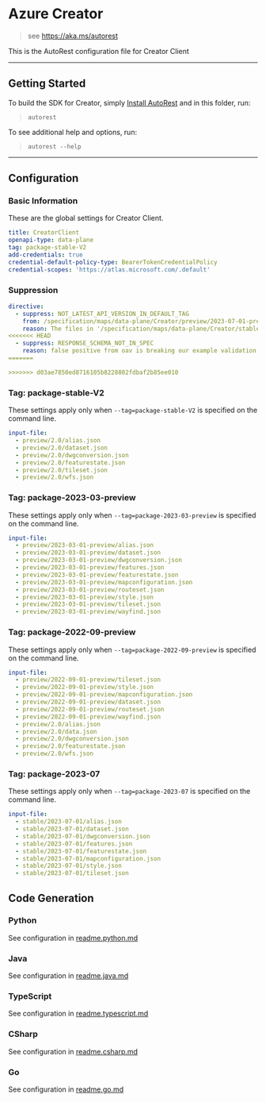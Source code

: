 # Azure Creator

> see https://aka.ms/autorest

This is the AutoRest configuration file for Creator Client

---

## Getting Started

To build the SDK for Creator, simply [Install AutoRest](https://aka.ms/autorest/install) and in this folder, run:

> `autorest`

To see additional help and options, run:

> `autorest --help`

---

## Configuration

### Basic Information

These are the global settings for Creator Client.

``` yaml
title: CreatorClient
openapi-type: data-plane
tag: package-stable-V2
add-credentials: true
credential-default-policy-type: BearerTokenCredentialPolicy
credential-scopes: 'https://atlas.microsoft.com/.default'
```

### Suppression

``` yaml
directive:
  - suppress: NOT_LATEST_API_VERSION_IN_DEFAULT_TAG
    from: /specification/maps/data-plane/Creator/preview/2023-07-01-preview
    reason: The files in '/specification/maps/data-plane/Creator/stable/2023-07-01-preview' were never released. Please ignore them, they should not appear in the TOC. '/specification/maps/data-plane/Creator/preview/2023-03-01-preview/' contains the latest preview.
<<<<<<< HEAD
  - suppress: RESPONSE_SCHEMA_NOT_IN_SPEC
    reason: false positive from oav is breaking our example validation. See azure/oav#1021.
=======

>>>>>>> d03ae7850ed8716105b8228802fdbaf2b85ee010
```

### Tag: package-stable-V2

These settings apply only when `--tag=package-stable-V2` is specified on the command line.

```yaml $(tag) == 'package-stable-V2'
input-file:
  - preview/2.0/alias.json
  - preview/2.0/dataset.json
  - preview/2.0/dwgconversion.json
  - preview/2.0/featurestate.json
  - preview/2.0/tileset.json
  - preview/2.0/wfs.json

```

### Tag: package-2023-03-preview

These settings apply only when `--tag=package-2023-03-preview` is specified on the command line.

``` yaml $(tag) == 'package-2023-03-preview'
input-file:
  - preview/2023-03-01-preview/alias.json
  - preview/2023-03-01-preview/dataset.json
  - preview/2023-03-01-preview/dwgconversion.json
  - preview/2023-03-01-preview/features.json
  - preview/2023-03-01-preview/featurestate.json
  - preview/2023-03-01-preview/mapconfiguration.json
  - preview/2023-03-01-preview/routeset.json
  - preview/2023-03-01-preview/style.json
  - preview/2023-03-01-preview/tileset.json
  - preview/2023-03-01-preview/wayfind.json
```

### Tag: package-2022-09-preview

These settings apply only when `--tag=package-2022-09-preview` is specified on the command line.

``` yaml $(tag) == 'package-2022-09-preview'
input-file:
  - preview/2022-09-01-preview/tileset.json
  - preview/2022-09-01-preview/style.json
  - preview/2022-09-01-preview/mapconfiguration.json
  - preview/2022-09-01-preview/dataset.json
  - preview/2022-09-01-preview/routeset.json
  - preview/2022-09-01-preview/wayfind.json
  - preview/2.0/alias.json
  - preview/2.0/data.json
  - preview/2.0/dwgconversion.json
  - preview/2.0/featurestate.json
  - preview/2.0/wfs.json
```

### Tag: package-2023-07

These settings apply only when `--tag=package-2023-07` is specified on the command line.

``` yaml $(tag) == 'package-2023-07'
input-file:
  - stable/2023-07-01/alias.json
  - stable/2023-07-01/dataset.json
  - stable/2023-07-01/dwgconversion.json
  - stable/2023-07-01/features.json
  - stable/2023-07-01/featurestate.json
  - stable/2023-07-01/mapconfiguration.json
  - stable/2023-07-01/style.json
  - stable/2023-07-01/tileset.json
```

## Code Generation

### Python

See configuration in [readme.python.md](./readme.python.md)

### Java

See configuration in [readme.java.md](./readme.java.md)

### TypeScript

See configuration in [readme.typescript.md](./readme.typescript.md)

### CSharp

See configuration in [readme.csharp.md](./readme.csharp.md)

### Go

See configuration in [readme.go.md](./readme.go.md)
